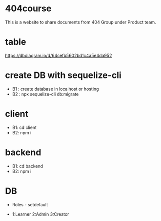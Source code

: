 # 404course
This is a website to share documents from 404 Group under Product team.

# table 
https://dbdiagram.io/d/64cefb5602bd1c4a5e4da952

# create DB with sequelize-cli
+ B1 : create database in localhost or hosting
+ B2 : npx sequelize-cli db:migrate

# client 
+ B1: cd client
+ B2: npm i

# backend
+ B1: cd backend
+ B2: npm i

# DB
+ Roles - setdefault
- 1:Learner 2:Admin 3:Creator

